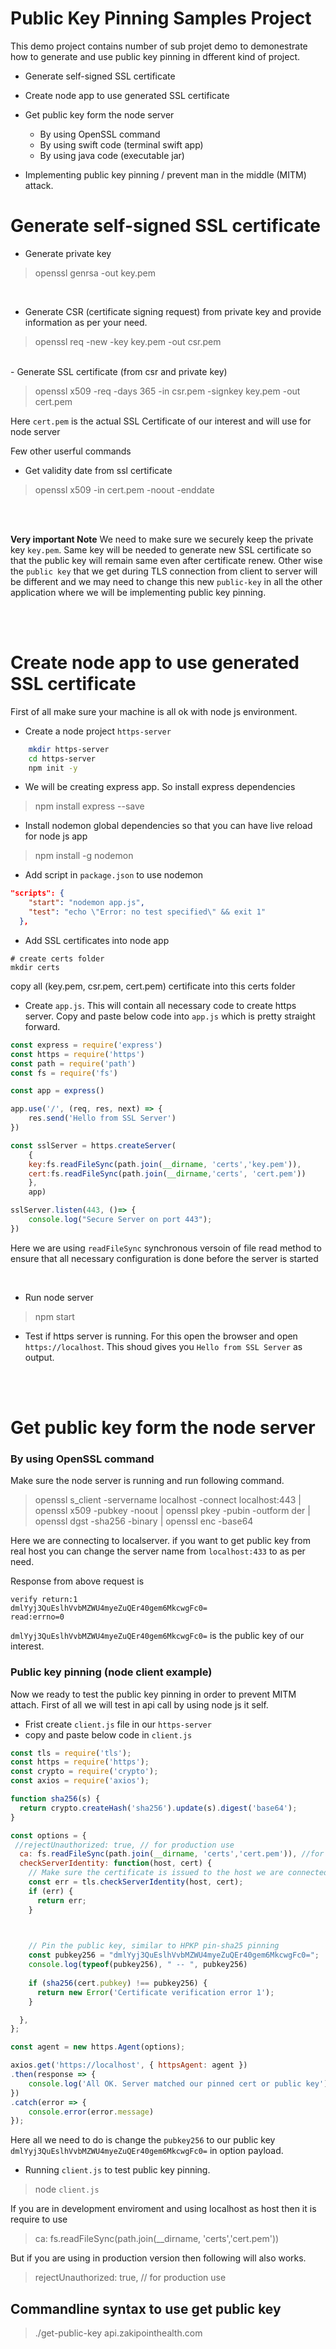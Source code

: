 # Public Key Pinning Samples Project

This demo project contains number of sub projet demo to demonestrate how to generate and use public key pinning in dfferent kind of project.

- Generate self-signed SSL certificate
- Create node app to use generated SSL certificate
- Get public key form the node server

    - By using OpenSSL command
    - By using swift code (terminal swift app)
    - By using java code (executable jar)
    
- Implementing public key pinning / prevent man in the middle  (MITM)  attack.



# Generate self-signed SSL certificate

- Generate private key

> openssl genrsa -out key.pem

<br>

- Generate CSR (certificate signing request) from private key and provide information as per your need.

> openssl req -new -key key.pem -out csr.pem

<br>
- Generate SSL certificate (from csr and private key)

> openssl x509 -req -days 365 -in csr.pem -signkey key.pem -out cert.pem


Here `cert.pem` is the actual SSL Certificate of our interest and will use for node server

Few other userful commands 
- Get validity date from ssl certificate
> openssl x509 -in cert.pem -noout -enddate

<br><br>

**Very important Note**
We need to make sure we securely keep the private key `key.pem`. Same key will be needed to generate new SSL certificate so that the public key will remain same even after certificate renew. Other wise the `public key` that we get during TLS connection from client to server will be different and we may need to change this new `public-key`  in all the other application where we will be implementing  public key pinning.

<br><br>
# Create node app to use generated SSL certificate

First of all make sure your machine is all ok with node js environment.

- Create a node project `https-server`

```bash
    mkdir https-server 
    cd https-server
    npm init -y
```

- We will be creating express app. So install express dependencies

> npm install express --save

- Install nodemon global dependencies so that you can have live reload for node js app

> npm install -g nodemon

- Add script in `package.json` to use nodemon 

```json
"scripts": {
    "start": "nodemon app.js",
    "test": "echo \"Error: no test specified\" && exit 1"
  },
```

- Add SSL certificates into node app

```
# create certs folder
mkdir certs
```

copy all (key.pem, csr.pem, cert.pem) certificate into this certs folder

- Create `app.js`. This will contain all necessary code to create https server. Copy and paste below code into `app.js` which is pretty straight forward.

```javascript
const express = require('express')
const https = require('https')
const path = require('path')
const fs = require('fs')

const app = express()

app.use('/', (req, res, next) => {
    res.send('Hello from SSL Server')
})

const sslServer = https.createServer(
    {
    key:fs.readFileSync(path.join(__dirname, 'certs','key.pem')),
    cert:fs.readFileSync(path.join(__dirname,'certs', 'cert.pem'))
    },
    app)

sslServer.listen(443, ()=> {
    console.log("Secure Server on port 443");
})    
```

Here we are using `readFileSync` synchronous versoin of file read method to ensure that all necessary configuration is done before the server is started

<br>

- Run node server
> npm start

- Test if https server is running. For this open the browser and open `https://localhost`. This shoud gives you `Hello from SSL Server` as output.


<br><br>
# Get public key form the node server

### By using OpenSSL command

Make sure the node server is running and run following command.

> openssl s_client -servername localhost  -connect localhost:443 | openssl x509 -pubkey -noout | openssl pkey -pubin -outform der | openssl dgst -sha256 -binary | openssl enc -base64

Here we are connecting to localserver. if you want to get public key from real host you can change the server name from `localhost:433` to as per need.

Response from above request is
```
verify return:1
dmlYyj3QuEslhVvbMZWU4myeZuQEr40gem6MkcwgFc0=
read:errno=0
```

`dmlYyj3QuEslhVvbMZWU4myeZuQEr40gem6MkcwgFc0=` is the public key of our interest.

### Public key pinning (node client example)

Now we ready to test the public key pinning in order to prevent MITM attach. First of all we will test in api call by using node js it self. 

- Frist create `client.js` file in our `https-server`
- copy and paste below code in `client.js`

```javascript
const tls = require('tls');
const https = require('https');
const crypto = require('crypto');
const axios = require('axios');

function sha256(s) {
  return crypto.createHash('sha256').update(s).digest('base64');
}

const options = {
 //rejectUnauthorized: true, // for production use
  ca: fs.readFileSync(path.join(__dirname, 'certs','cert.pem')), //for development use case
  checkServerIdentity: function(host, cert) {
    // Make sure the certificate is issued to the host we are connected to
    const err = tls.checkServerIdentity(host, cert);
    if (err) {
      return err;
    }

   

    // Pin the public key, similar to HPKP pin-sha25 pinning
    const pubkey256 = "dmlYyj3QuEslhVvbMZWU4myeZuQEr40gem6MkcwgFc0=";
    console.log(typeof(pubkey256), " -- ", pubkey256)
    
    if (sha256(cert.pubkey) !== pubkey256) {
      return new Error('Certificate verification error 1');
    }

  },
};

const agent = new https.Agent(options);

axios.get('https://localhost', { httpsAgent: agent })
.then(response => {
    console.log('All OK. Server matched our pinned cert or public key')
})
.catch(error => {
    console.error(error.message)
});


```


Here all we need to do is change the `pubkey256` to our public key `dmlYyj3QuEslhVvbMZWU4myeZuQEr40gem6MkcwgFc0=` in option payload.

-  Running `client.js` to test public key pinning. 
> node `client.js`

If you are in development enviroment and using localhost as host then it is require to use 
> ca: fs.readFileSync(path.join(__dirname, 'certs','cert.pem'))

But if you are using in production version then following will also works.
> rejectUnauthorized: true, // for production use


## Commandline syntax to use get public key

>  ./get-public-key api.zakipointhealth.com
